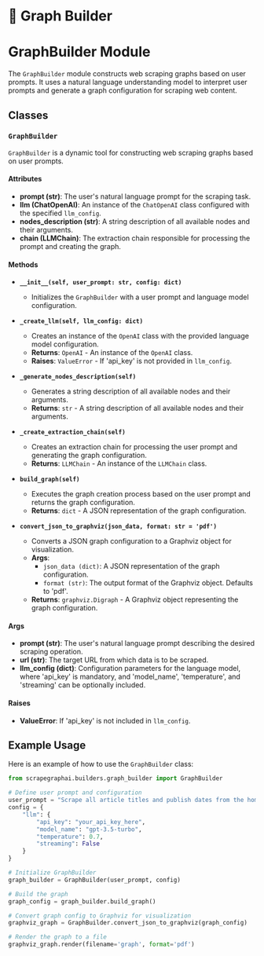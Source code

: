 # 💫 Graph Builder
# GraphBuilder Module

The `GraphBuilder` module constructs web scraping graphs based on user prompts. It uses a natural language understanding model to interpret user prompts and generate a graph configuration for scraping web content.

## Classes

### `GraphBuilder`

`GraphBuilder` is a dynamic tool for constructing web scraping graphs based on user prompts.

#### Attributes

- **prompt (str)**: The user's natural language prompt for the scraping task.
- **llm (ChatOpenAI)**: An instance of the `ChatOpenAI` class configured with the specified `llm_config`.
- **nodes_description (str)**: A string description of all available nodes and their arguments.
- **chain (LLMChain)**: The extraction chain responsible for processing the prompt and creating the graph.

#### Methods

- **`__init__(self, user_prompt: str, config: dict)`**
  - Initializes the `GraphBuilder` with a user prompt and language model configuration.

- **`_create_llm(self, llm_config: dict)`**
  - Creates an instance of the `OpenAI` class with the provided language model configuration.
  - **Returns**: `OpenAI` - An instance of the `OpenAI` class.
  - **Raises**: `ValueError` - If 'api_key' is not provided in `llm_config`.

- **`_generate_nodes_description(self)`**
  - Generates a string description of all available nodes and their arguments.
  - **Returns**: `str` - A string description of all available nodes and their arguments.

- **`_create_extraction_chain(self)`**
  - Creates an extraction chain for processing the user prompt and generating the graph configuration.
  - **Returns**: `LLMChain` - An instance of the `LLMChain` class.

- **`build_graph(self)`**
  - Executes the graph creation process based on the user prompt and returns the graph configuration.
  - **Returns**: `dict` - A JSON representation of the graph configuration.

- **`convert_json_to_graphviz(json_data, format: str = 'pdf')`**
  - Converts a JSON graph configuration to a Graphviz object for visualization.
  - **Args**:
    - `json_data (dict)`: A JSON representation of the graph configuration.
    - `format (str)`: The output format of the Graphviz object. Defaults to 'pdf'.
  - **Returns**: `graphviz.Digraph` - A Graphviz object representing the graph configuration.

#### Args

- **prompt (str)**: The user's natural language prompt describing the desired scraping operation.
- **url (str)**: The target URL from which data is to be scraped.
- **llm_config (dict)**: Configuration parameters for the language model, where 'api_key' is mandatory, and 'model_name', 'temperature', and 'streaming' can be optionally included.

#### Raises

- **ValueError**: If 'api_key' is not included in `llm_config`.

## Example Usage

Here is an example of how to use the `GraphBuilder` class:

```python
from scrapegraphai.builders.graph_builder import GraphBuilder

# Define user prompt and configuration
user_prompt = "Scrape all article titles and publish dates from the homepage"
config = {
    "llm": {
        "api_key": "your_api_key_here",
        "model_name": "gpt-3.5-turbo",
        "temperature": 0.7,
        "streaming": False
    }
}

# Initialize GraphBuilder
graph_builder = GraphBuilder(user_prompt, config)

# Build the graph
graph_config = graph_builder.build_graph()

# Convert graph config to Graphviz for visualization
graphviz_graph = GraphBuilder.convert_json_to_graphviz(graph_config)

# Render the graph to a file
graphviz_graph.render(filename='graph', format='pdf')
